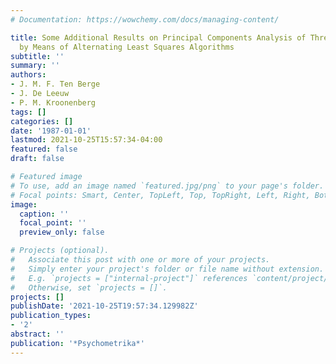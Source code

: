 ```yaml
---
# Documentation: https://wowchemy.com/docs/managing-content/

title: Some Additional Results on Principal Components Analysis of Three-Mode Data
  by Means of Alternating Least Squares Algorithms
subtitle: ''
summary: ''
authors:
- J. M. F. Ten Berge
- J. De Leeuw
- P. M. Kroonenberg
tags: []
categories: []
date: '1987-01-01'
lastmod: 2021-10-25T15:57:34-04:00
featured: false
draft: false

# Featured image
# To use, add an image named `featured.jpg/png` to your page's folder.
# Focal points: Smart, Center, TopLeft, Top, TopRight, Left, Right, BottomLeft, Bottom, BottomRight.
image:
  caption: ''
  focal_point: ''
  preview_only: false

# Projects (optional).
#   Associate this post with one or more of your projects.
#   Simply enter your project's folder or file name without extension.
#   E.g. `projects = ["internal-project"]` references `content/project/deep-learning/index.md`.
#   Otherwise, set `projects = []`.
projects: []
publishDate: '2021-10-25T19:57:34.129982Z'
publication_types:
- '2'
abstract: ''
publication: '*Psychometrika*'
---
```

